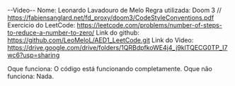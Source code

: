 --Video--
Nome: Leonardo Lavadouro de Melo
Regra utilizada: Doom 3 // https://fabiensanglard.net/fd_proxy/doom3/CodeStyleConventions.pdf
Exercicio do LeetCode: https://leetcode.com/problems/number-of-steps-to-reduce-a-number-to-zero/
Link do github: https://github.com/LeoMeloL/AED1_LeetCode.git
Link do Video: https://drive.google.com/drive/folders/1QRBdpfkoWE4j4_j9klTQECG0TP_I7wc6?usp=sharing

Oque funciona: O código está funcionando completamente.
Oque não funciona: Nada.


